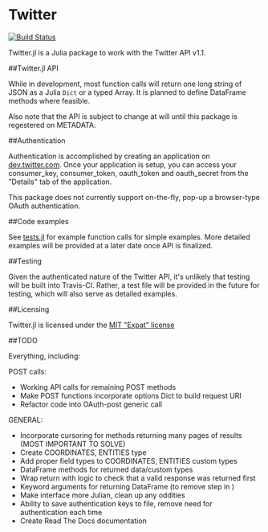 # Twitter

[![Build Status](https://travis-ci.org/randyzwitch/Twitter.jl.png)](https://travis-ci.org/randyzwitch/Twitter.jl)

Twitter.jl is a Julia package to work with the Twitter API v1.1.

##Twitter.jl API

While in development, most function calls will return one long string of JSON as a Julia `Dict` or a typed Array. It is planned to define DataFrame methods where feasible.

Also note that the API is subject to change at will until this package is regestered on METADATA.

##Authentication

Authentication is accomplished by creating an application on [dev.twitter.com](https://dev.twitter.com). Once your application is setup, you can access your consumer_key, consumer_token, oauth_token and oauth_secret from the "Details" tab of the application.

This package does not currently support on-the-fly, pop-up a browser-type OAuth authentication. 

##Code examples

See [tests.jl](https://github.com/randyzwitch/Twitter.jl/blob/master/tests/tests.jl) for example function calls for simple examples. More detailed examples will be provided at a later date once API is finalized.

##Testing

Given the authenticated nature of the Twitter API, it's unlikely that testing will be built into Travis-CI. Rather, a test file will be provided in the future for testing, which will also serve as detailed examples.

##Licensing

Twitter.jl is licensed under the [MIT "Expat" license](https://github.com/randyzwitch/Twitter.jl/blob/master/LICENSE.md)

##TODO

Everything, including:

POST calls:
- Working API calls for remaining POST methods
- Make POST functions incorporate options Dict to build request URI
- Refactor code into OAuth-post generic call

GENERAL:
- Incorporate cursoring for methods returning many pages of results (MOST IMPORTANT TO SOLVE)
- Create COORDINATES, ENTITIES type
- Add proper field types to COORDINATES, ENTITIES custom types
- DataFrame methods for returned data/custom types
- Wrap return with logic to check that a valid response was returned first
- Keyword arguments for returning DataFrame (to remove step in )
- Make interface more Julian, clean up any oddities
- Ability to save authentication keys to file, remove need for authentication each time
- Create Read The Docs documentation

